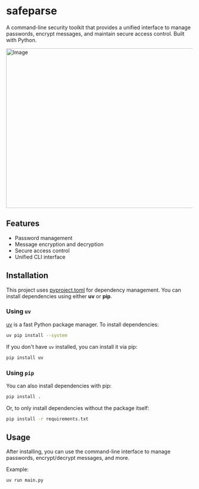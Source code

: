# safeparse

A command-line security toolkit that provides a unified interface to manage passwords, encrypt messages, and maintain secure access control. Built with Python.

<img width="1036" height="430" alt="Image" src="https://github.com/user-attachments/assets/bc0e6fa2-a431-4108-ab0b-b48f231bc799" />

## Features

- Password management
- Message encryption and decryption
- Secure access control
- Unified CLI interface

## Installation

This project uses [pyproject.toml](https://peps.python.org/pep-0518/) for dependency management. You can install dependencies using either **uv** or **pip**.

### Using `uv`

[uv](https://github.com/astral-sh/uv) is a fast Python package manager. To install dependencies:

```bash
uv pip install --system
```

If you don't have `uv` installed, you can install it via pip:

```bash
pip install uv
```

### Using `pip`

You can also install dependencies with pip:

```bash
pip install .
```

Or, to only install dependencies without the package itself:

```bash
pip install -r requirements.txt
```

## Usage

After installing, you can use the command-line interface to manage passwords, encrypt/decrypt messages, and more.

Example:

```bash
uv run main.py
```
